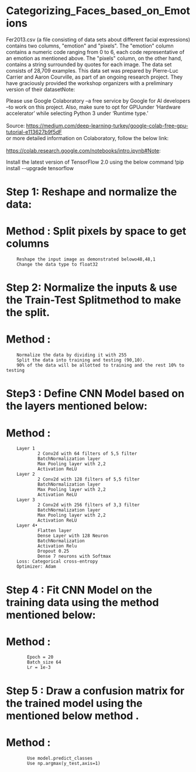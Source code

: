 # Categorizing_Faces_based_on_Emotions
Fer2013.csv (a file consisting of data sets about different facial expressions) contains two columns, "emotion" and "pixels". 
The "emotion" column contains a numeric code ranging from 0 to 6, each code representative of an emotion as mentioned above.
The "pixels" column, on the other hand, contains a string surrounded by quotes for each image. The data set consists of 28,709 examples.
This data set was prepared by Pierre-Luc Carrier and Aaron Courville, as part of an ongoing research project. 
They have graciously provided the workshop organizers with a preliminary version of their datasetNote:

Please use Google Colaboratory –a free service by Google for AI developers –to work on this project. 
Also, make sure to opt for GPUunder ‘Hardware accelerator’ while selecting Python 3 under ‘Runtime type.’<br><br>
Source: https://medium.com/deep-learning-turkey/google-colab-free-gpu-tutorial-e113627b9f5dF <br>
or more detailed information on Colaboratory, follow the below link:<br><br>
https://colab.research.google.com/notebooks/intro.ipynb#Note: 

Install the latest version of TensorFlow 2.0 using the below command 
!pip install --upgrade tensorflow


# Step 1: Reshape and normalize the data:

# Method : Split pixels by space to get columns
		Reshape the input image as demonstrated belowo48,48,1
		Change the data type to float32

# Step 2: Normalize the inputs & use the Train-Test Splitmethod to make the split.

# Method :
		Normalize the data by dividing it with 255
		Split the data into training and testing (90,10). 
		90% of the data will be allotted to training and the rest 10% to testing


# Step3 : Define CNN Model based on the layers mentioned below:

# Method :
		Layer 1
				2 Conv2d with 64 filters of 5,5 filter
				BatchNormalization layer
				Max Pooling layer with 2,2
				Activation ReLU
		Layer 2
				2 Conv2d with 128 filters of 5,5 filter
				BatchNormalization layer
				Max Pooling layer with 2,2
				Activation ReLU
		Layer 3
				2 Conv2d with 256 filters of 3,3 filter
				BatchNormalization layer
				Max Pooling layer with 2,2
				Activation ReLU
		Layer 4•
				Flatten layer
				Dense Layer with 128 Neuron
				BatchNormalization
				Activation Relu
				Dropout 0.25
				Dense 7 neurons with Softmax
		Loss: Categorical cross-entropy
		Optimizer: Adam
		
# Step 4 : Fit CNN Model on the training data using the method mentioned below:
	
# Method :
			Epoch = 20
			Batch_size 64
			Lr = 1e-3
	
	
# Step 5 : Draw a confusion matrix for the trained model using the mentioned below method .
	
# Method :
			Use model.predict_classes
			Use np.argmax(y_test,axis=1)
